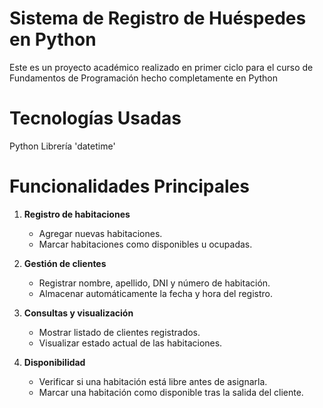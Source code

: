 # Sistema de Registro de Huéspedes en Python
Este es un proyecto académico realizado en primer ciclo para el curso de Fundamentos de Programación hecho completamente en Python

# Tecnologías Usadas
Python
Librería 'datetime'

# Funcionalidades Principales
1. **Registro de habitaciones**
   - Agregar nuevas habitaciones.
   - Marcar habitaciones como disponibles u ocupadas.

2. **Gestión de clientes**
   - Registrar nombre, apellido, DNI y número de habitación.
   - Almacenar automáticamente la fecha y hora del registro.

3. **Consultas y visualización**
   - Mostrar listado de clientes registrados.
   - Visualizar estado actual de las habitaciones.

4. **Disponibilidad**
   - Verificar si una habitación está libre antes de asignarla.
   - Marcar una habitación como disponible tras la salida del cliente.
